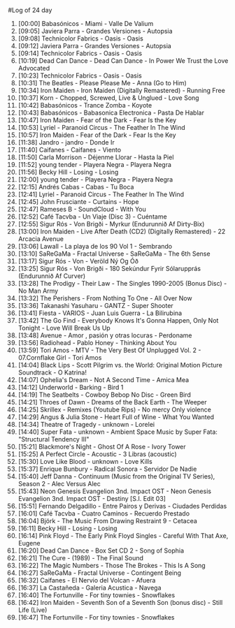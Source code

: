 #Log of 24 day

1. [00:00] Babasónicos - Miami - Valle De Valium
1. [09:05] Javiera Parra - Grandes Versiones - Autopsia
1. [09:08] Technicolor Fabrics - Oasis - Oasis
1. [09:12] Javiera Parra - Grandes Versiones - Autopsia
1. [09:14] Technicolor Fabrics - Oasis - Oasis
1. [10:19] Dead Can Dance - Dead Can Dance - In Power We Trust the Love Advocated
1. [10:23] Technicolor Fabrics - Oasis - Oasis
1. [10:31] The Beatles - Please Please Me - Anna (Go to Him)
1. [10:34] Iron Maiden - Iron Maiden (Digitally Remastered) - Running Free
1. [10:37] Korn - Chopped, Screwed, Live & Unglued - Love Song
1. [10:42] Babasónicos - Trance Zomba - Koyote
1. [10:43] Babasónicos - Babasonica Electronica - Pasta De Hablar
1. [10:47] Iron Maiden - Fear of the Dark - Fear Is the Key
1. [10:53] Lyriel - Paranoid Circus - The Feather In The Wind
1. [10:57] Iron Maiden - Fear of the Dark - Fear Is the Key
1. [11:38] Jandro - jandro - Donde Ir
1. [11:40] Caifanes - Caifanes - Viento
1. [11:50] Carla Morrison - Déjenme Llorar - Hasta la Piel
1. [11:52] young tender - Playera Negra - Playera Negra
1. [11:56] Becky Hill - Losing - Losing
1. [12:00] young tender - Playera Negra - Playera Negra
1. [12:15] Andrés Cabas - Cabas - Tu Boca
1. [12:41] Lyriel - Paranoid Circus - The Feather In The Wind
1. [12:45] John Frusciante - Curtains - Hope
1. [12:47] Rameses B - SoundCloud - With You
1. [12:52] Café Tacvba - Un Viaje (Disc 3) - Cuéntame
1. [12:55] Sigur Rós - Von Brigði - Myrkur (Endurunnið Af Dirty-Bix)
1. [13:00] Iron Maiden - Live After Death (CD2) (Digitally Remastered) - 22 Arcacia Avenue
1. [13:06] Lawall - La playa de los 90 Vol 1 - Sembrando
1. [13:10] SaReGaMa - Fractal Universe - SaReGaMa - The 6th Sense
1. [13:17] Sigur Rós - Von - Veröld Ný Og Óð
1. [13:25] Sigur Rós - Von Brigði - 180 Sekúndur Fyrir Sólarupprás (Endurunnið Af Curver)
1. [13:28] The Prodigy - Their Law - The Singles 1990-2005 (Bonus Disc) - No Man Army
1. [13:32] The Perishers - From Nothing To One - All Over Now
1. [13:36] Takanashi Yasuharu - GANTZ - Super Shooter
1. [13:41] Fiesta - VARIOS - Juan Luis Guerra - La Bilirubina
1. [13:42] The Go Find - Everybody Knows It's Gonna Happen, Only Not Tonight - Love Will Break Us Up
1. [13:48] Avenue - Amor , pasión y otras locuras - Perdoname
1. [13:56] Radiohead - Pablo Honey - Thinking About You
1. [13:59] Tori Amos - MTV - The Very Best Of Unplugged Vol. 2 - 07.Cornflake Girl - Tori Amos
1. [14:04] Black Lips - Scott Pilgrim vs. the World: Original Motion Picture Soundtrack - O Katrina!
1. [14:07] Ophelia's Dream - Not A Second Time - Amica Mea
1. [14:12] Underworld - Barking - Bird 1
1. [14:19] The Seatbelts - Cowboy Bebop No Disc - Green Bird
1. [14:21] Throes of Dawn - Dreams of the Back Earth - The Weeper
1. [14:25] Skrillex - Remixes (Youtube Rips) - No mercy Only violence
1. [14:29] Angus & Julia Stone - Heart Full of Wine - What You Wanted
1. [14:34] Theatre of Tragedy - unknown - Lorelei
1. [14:40] Super Fata - unknown - Ambient Space Music by Super Fata: \"Structural Tendency III\"
1. [15:21] Blackmore's Night - Ghost Of A Rose - Ivory Tower
1. [15:25] A Perfect Circle - Acoustic - 3 Libras (acoustic)
1. [15:30] Love Like Blood - unknown - Love Kills
1. [15:37] Enrique Bunbury - Radical Sonora - Servidor De Nadie
1. [15:40] Jeff Danna - Continuum (Music from the Original TV Series), Season 2 - Alec Versus Alec
1. [15:43] Neon Genesis Evangelion 3nd. Impact OST - Neon Genesis Evangelion 3nd. Impact OST - Destiny [S.I. Edit 03]
1. [15:51] Fernando Delgadillo - Entre Pairos y Derivas - Ciudades Perdidas
1. [16:01] Café Tacvba - Cuatro Caminos - Recuerdo Prestado
1. [16:04] Björk - The Music From Drawing Restraint 9 - Cetacea
1. [16:11] Becky Hill - Losing - Losing
1. [16:14] Pink Floyd - The Early Pink Floyd Singles - Careful With That Axe, Eugene
1. [16:20] Dead Can Dance - Box Set CD 2 - Song of Sophia
1. [16:21] The Cure - (1989) - The Final Sound
1. [16:22] The Magic Numbers - Those The Brokes - This Is A Song
1. [16:27] SaReGaMa - Fractal Universe - Contingent Being
1. [16:32] Caifanes - El Nervio del Volcan - Afuera
1. [16:37] La Castañeda - Galeria Acustica - Navega
1. [16:40] The Fortunville - For tiny townies - Snowflakes
1. [16:42] Iron Maiden - Seventh Son of a Seventh Son (bonus disc) - Still Life (Live)
1. [16:47] The Fortunville - For tiny townies - Snowflakes
